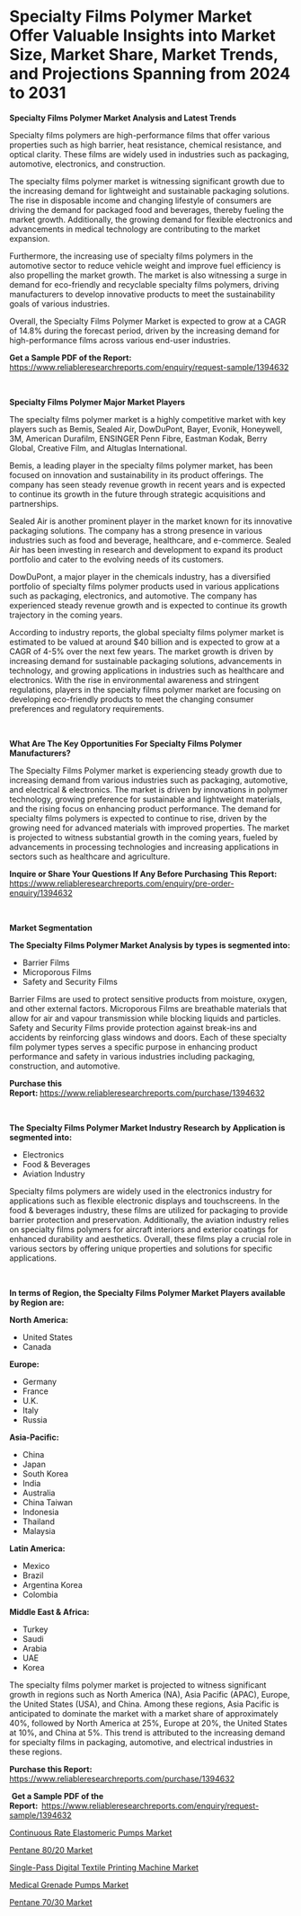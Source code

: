 <p><h1>Specialty Films Polymer Market Offer Valuable Insights into Market Size, Market Share, Market Trends, and Projections Spanning from 2024 to 2031</h1></p><p><strong>Specialty Films Polymer Market Analysis and Latest Trends</strong></p>
<p><p>Specialty films polymers are high-performance films that offer various properties such as high barrier, heat resistance, chemical resistance, and optical clarity. These films are widely used in industries such as packaging, automotive, electronics, and construction.</p><p>The specialty films polymer market is witnessing significant growth due to the increasing demand for lightweight and sustainable packaging solutions. The rise in disposable income and changing lifestyle of consumers are driving the demand for packaged food and beverages, thereby fueling the market growth. Additionally, the growing demand for flexible electronics and advancements in medical technology are contributing to the market expansion.</p><p>Furthermore, the increasing use of specialty films polymers in the automotive sector to reduce vehicle weight and improve fuel efficiency is also propelling the market growth. The market is also witnessing a surge in demand for eco-friendly and recyclable specialty films polymers, driving manufacturers to develop innovative products to meet the sustainability goals of various industries.</p><p>Overall, the Specialty Films Polymer Market is expected to grow at a CAGR of 14.8% during the forecast period, driven by the increasing demand for high-performance films across various end-user industries.</p></p>
<p><strong>Get a Sample PDF of the Report:&nbsp;</strong> <a href="https://www.reliableresearchreports.com/enquiry/request-sample/1394632">https://www.reliableresearchreports.com/enquiry/request-sample/1394632</a></p>
<p>&nbsp;</p>
<p><strong>Specialty Films Polymer Major Market Players</strong></p>
<p><p>The specialty films polymer market is a highly competitive market with key players such as Bemis, Sealed Air, DowDuPont, Bayer, Evonik, Honeywell, 3M, American Durafilm, ENSINGER Penn Fibre, Eastman Kodak, Berry Global, Creative Film, and Altuglas International.</p><p>Bemis, a leading player in the specialty films polymer market, has been focused on innovation and sustainability in its product offerings. The company has seen steady revenue growth in recent years and is expected to continue its growth in the future through strategic acquisitions and partnerships.</p><p>Sealed Air is another prominent player in the market known for its innovative packaging solutions. The company has a strong presence in various industries such as food and beverage, healthcare, and e-commerce. Sealed Air has been investing in research and development to expand its product portfolio and cater to the evolving needs of its customers.</p><p>DowDuPont, a major player in the chemicals industry, has a diversified portfolio of specialty films polymer products used in various applications such as packaging, electronics, and automotive. The company has experienced steady revenue growth and is expected to continue its growth trajectory in the coming years.</p><p>According to industry reports, the global specialty films polymer market is estimated to be valued at around $40 billion and is expected to grow at a CAGR of 4-5% over the next few years. The market growth is driven by increasing demand for sustainable packaging solutions, advancements in technology, and growing applications in industries such as healthcare and electronics. With the rise in environmental awareness and stringent regulations, players in the specialty films polymer market are focusing on developing eco-friendly products to meet the changing consumer preferences and regulatory requirements.</p></p>
<p>&nbsp;</p>
<p><strong>What Are The Key Opportunities For Specialty Films Polymer Manufacturers?</strong></p>
<p><p>The Specialty Films Polymer market is experiencing steady growth due to increasing demand from various industries such as packaging, automotive, and electrical & electronics. The market is driven by innovations in polymer technology, growing preference for sustainable and lightweight materials, and the rising focus on enhancing product performance. The demand for specialty films polymers is expected to continue to rise, driven by the growing need for advanced materials with improved properties. The market is projected to witness substantial growth in the coming years, fueled by advancements in processing technologies and increasing applications in sectors such as healthcare and agriculture.</p></p>
<p><strong>Inquire or Share Your Questions If Any Before Purchasing This Report:</strong> <a href="https://www.reliableresearchreports.com/enquiry/pre-order-enquiry/1394632">https://www.reliableresearchreports.com/enquiry/pre-order-enquiry/1394632</a></p>
<p>&nbsp;</p>
<p><strong>Market Segmentation</strong></p>
<p><strong>The Specialty Films Polymer Market Analysis by types is segmented into:</strong></p>
<p><ul><li>Barrier Films</li><li>Microporous Films</li><li>Safety and Security Films</li></ul></p>
<p><p>Barrier Films are used to protect sensitive products from moisture, oxygen, and other external factors. Microporous Films are breathable materials that allow for air and vapour transmission while blocking liquids and particles. Safety and Security Films provide protection against break-ins and accidents by reinforcing glass windows and doors. Each of these specialty film polymer types serves a specific purpose in enhancing product performance and safety in various industries including packaging, construction, and automotive.</p></p>
<p><strong>Purchase this Report:&nbsp;</strong><a href="https://www.reliableresearchreports.com/purchase/1394632">https://www.reliableresearchreports.com/purchase/1394632</a></p>
<p>&nbsp;</p>
<p><strong>The Specialty Films Polymer Market Industry Research by Application is segmented into:</strong></p>
<p><ul><li>Electronics</li><li>Food & Beverages</li><li>Aviation Industry</li></ul></p>
<p><p>Specialty films polymers are widely used in the electronics industry for applications such as flexible electronic displays and touchscreens. In the food & beverages industry, these films are utilized for packaging to provide barrier protection and preservation. Additionally, the aviation industry relies on specialty films polymers for aircraft interiors and exterior coatings for enhanced durability and aesthetics. Overall, these films play a crucial role in various sectors by offering unique properties and solutions for specific applications.</p></p>
<p>&nbsp;</p>
<p><strong>In terms of Region, the Specialty Films Polymer Market Players available by Region are:</strong></p>
<p>
    <p> <strong> North America: </strong>
        <ul>
            <li>United States</li>
            <li>Canada</li>
        </ul>
        </p> 
    <p> <strong> Europe: </strong>
        <ul>
            <li>Germany</li>
            <li>France</li>
            <li>U.K.</li>
            <li>Italy</li>
            <li>Russia</li>
        </ul>
        </p> 
    <p> <strong> Asia-Pacific: </strong>
        <ul>
            <li>China</li>
            <li>Japan</li>
            <li>South Korea</li>
            <li>India</li>
            <li>Australia</li>
            <li>China Taiwan</li>
            <li>Indonesia</li>
            <li>Thailand</li>
            <li>Malaysia</li>
        </ul>
        </p> 
    <p> <strong> Latin America: </strong>
        <ul>
            <li>Mexico</li>
            <li>Brazil</li>
            <li>Argentina Korea</li>
            <li>Colombia</li>
        </ul>
        </p> 
    <p> <strong> Middle East & Africa: </strong>
        <ul>
            <li>Turkey</li>
            <li>Saudi</li>
            <li>Arabia</li>
            <li>UAE</li>
            <li>Korea</li>
        </ul>
    </p>
    </p>
<p><p>The specialty films polymer market is projected to witness significant growth in regions such as North America (NA), Asia Pacific (APAC), Europe, the United States (USA), and China. Among these regions, Asia Pacific is anticipated to dominate the market with a market share of approximately 40%, followed by North America at 25%, Europe at 20%, the United States at 10%, and China at 5%. This trend is attributed to the increasing demand for specialty films in packaging, automotive, and electrical industries in these regions.</p></p>
<p><strong>Purchase this Report: </strong><a href="https://www.reliableresearchreports.com/purchase/1394632">https://www.reliableresearchreports.com/purchase/1394632</a></p>
<p>&nbsp;<strong>Get a Sample PDF of the Report:&nbsp;&nbsp;</strong><a href="https://www.reliableresearchreports.com/enquiry/request-sample/1394632">https://www.reliableresearchreports.com/enquiry/request-sample/1394632</a></p>
<p><strong></strong></p>
<p><p><a href="https://issuu.com/reportprime-2/docs/continuous-rate-elastomeric-pumps-market-size-2030">Continuous Rate Elastomeric Pumps Market</a></p><p><a href="https://github.com/lataunyatinikmelvin59ilbd0dv/Market-Research-Report-List-1/blob/main/pentane-8020-market.md">Pentane 80/20 Market</a></p><p><a href="https://medium.com/@cierrahayes645/single-pass-digital-textile-printing-machine-market-trends-forecast-and-competitive-analysis-to-b6c0370ea980">Single-Pass Digital Textile Printing Machine Market</a></p><p><a href="https://issuu.com/reportprime-2/docs/medical-grenade-pumps-market-size-2030.pptx">Medical Grenade Pumps Market</a></p><p><a href="https://github.com/JameTravis/Market-Research-Report-List-3/blob/main/pentane-7030-market.md">Pentane 70/30 Market</a></p></p>